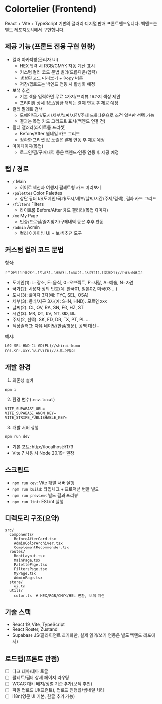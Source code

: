 # Colortelier (Frontend)

React + Vite + TypeScript 기반의 갤러리·디지털 판매 프론트엔드입니다. 백엔드는 별도 레포지토리에서 구현합니다.

## 제공 기능 (프론트 전용 구현 현황)

- 컬러 아카이빙(관리자 UI)
  - HEX 입력 시 RGB/CMYK 자동 계산 표시
  - 커스텀 컬러 코드 문법 빌더(드롭다운/입력)
  - 생성된 코드 미리보기 + Copy 버튼
  - 저장/업로드는 백엔드 연동 시 활성화 예정
- 보색 추천
  - 기본 색을 입력하면 무료 4가지/프리뷰 16가지 색상 제안
  - 프리미엄 상세 정보/잠금 해제는 결제 연동 후 제공 예정
- 컬러 팔레트 검색
  - 도메인/국가/도시/세부/날씨/시간/주제 드롭다운으로 조건 일부만 선택 가능
  - 결과는 목업 카드 그리드로 표시(백엔드 연결 전)
- 필터 갤러리(라이트룸 프리셋)
  - Before/After 썸네일 카드 그리드
  - 정확한 프리셋 값 노출은 결제 연동 후 제공 예정
- 마이페이지(목업)
  - 로그인/찜/구매내역 등은 백엔드·인증 연동 후 제공 예정

## 탭 / 경로

- `/` Main
  - 히어로 섹션과 여행지 팔레트형 카드 미리보기
- `/palettes` Color Palettes
  - 상단 필터 바(도메인/국가/도시/세부/날씨/시간/주제/검색), 결과 카드 그리드
- `/filters` Filters
  - 라이트룸 Before/After 카드 갤러리(목업 이미지)
- `/me` My Page
  - 인증/프로필/즐겨찾기/구매내역 등은 추후 연동
- `/admin` Admin
  - 컬러 아카이빙 UI + 보색 추천 도구

## 커스텀 컬러 코드 문법

형식:

```
[도메인1][국가2]-[도시3]-[세부3]-[날씨2]-[시간2](-[주제2])//[색상슬러그]
```

- 도메인(1): L=장소, F=음식, O=오브젝트, P=사람, A=예술, N=자연
- 국가(2): 사용자 정의 번호(예: 한국01, 일본02, 미국03 …)
- 도시(3): 로마자 3자(예: TYO, SEL, OSA)
- 세부(3): 동네/지구 3자(예: SHN, HND). 모르면 `XXX`
- 날씨(2): CL, OV, RA, SN, FG, HZ, ST
- 시간(2): MR, DT, EV, NT, GD, BL
- 주제(2, 선택): SK, FD, DR, TX, PT, PL …
- 색상슬러그: 자유 네이밍(한글/영문), 공백 대신 `-`

예시:

```
L02-SEL-HND-CL-GD(PL)//shiroi-kumo
F01-SEL-XXX-OV-EV(FD)//초록-인절미
```

## 개발 환경

1. 의존성 설치

```bash
npm i
```

2. 환경 변수(`.env.local`)

```
VITE_SUPABASE_URL=
VITE_SUPABASE_ANON_KEY=
VITE_STRIPE_PUBLISHABLE_KEY=
```

3. 개발 서버 실행

```bash
npm run dev
```

- 기본 포트: http://localhost:5173
- Vite 7 사용 시 Node 20.19+ 권장

## 스크립트

- `npm run dev`: Vite 개발 서버 실행
- `npm run build`: 타입체크 + 프로덕션 번들 빌드
- `npm run preview`: 빌드 결과 프리뷰
- `npm run lint`: ESLint 실행

## 디렉토리 구조(요약)

```
src/
  components/
    BeforeAfterCard.tsx
    AdminColorArchiver.tsx
    ComplementRecommender.tsx
  routes/
    RootLayout.tsx
    MainPage.tsx
    PalettePage.tsx
    FiltersPage.tsx
    MyPage.tsx
    AdminPage.tsx
  store/
    ui.ts
  utils/
    color.ts  # HEX/RGB/CMYK/HSL 변환, 보색 계산
```

## 기술 스택

- React 19, Vite, TypeScript
- React Router, Zustand
- Supabase JS(클라이언트 초기화만, 실제 읽기/쓰기 연동은 별도 백엔드 레포에서)

## 로드맵(프론트 관점)

- [ ] 다크 테마/테마 토글
- [ ] 팔레트/필터 상세 페이지 라우팅
- [ ] WCAG 대비 배지/정렬 기준 추가(보색 추천)
- [ ] 파일 업로드 UI(프런트), 업로드 진행률/썸네일 처리
- [ ] i18n(영문 UI 기본, 한글 추가 가능)

